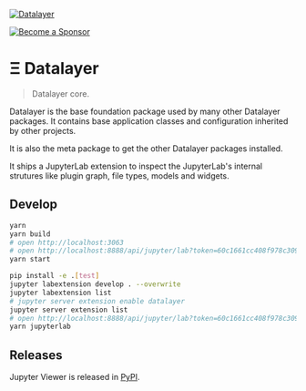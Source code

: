 [![Datalayer](https://assets.datalayer.tech/datalayer-25.svg)](https://datalayer.io)

[![Become a Sponsor](https://img.shields.io/static/v1?label=Become%20a%20Sponsor&message=%E2%9D%A4&logo=GitHub&style=flat&color=1ABC9C)](https://github.com/sponsors/datalayer)

# Ξ Datalayer

> Datalayer core.

Datalayer is the base foundation package used by many other Datalayer packages. It contains base application classes and configuration inherited by other projects.

It is also the meta package to get the other Datalayer packages installed.

It ships a JupyterLab extension to inspect the JupyterLab's internal strutures like plugin graph, file types, models and widgets.

## Develop

```bash
yarn
yarn build
# open http://localhost:3063
# open http://localhost:8888/api/jupyter/lab?token=60c1661cc408f978c309d04157af55c9588ff9557c9380e4fb50785750703da6
yarn start
```

```bash
pip install -e .[test]
jupyter labextension develop . --overwrite
jupyter labextension list
# jupyter server extension enable datalayer
jupyter server extension list
# open http://localhost:8888/api/jupyter/lab?token=60c1661cc408f978c309d04157af55c9588ff9557c9380e4fb50785750703da6
yarn jupyterlab
```

## Releases

Jupyter Viewer is released in [PyPI](https://pypi.org/project/datalayer).
